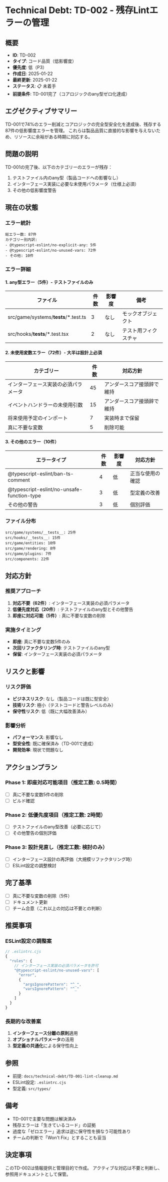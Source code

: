 # Technical Debt: TD-002 - 残存Lintエラーの管理

## 概要
- **ID**: TD-002
- **タイプ**: コード品質（低影響度）
- **優先度**: 低（P3）
- **作成日**: 2025-01-22
- **最終更新**: 2025-01-22
- **ステータス**: 📋 未着手
- **前提条件**: TD-001完了（コアロジックのany型ゼロ化達成）

## エグゼクティブサマリー
TD-001で74%のエラー削減とコアロジックの完全型安全化を達成後、残存する87件の低影響度エラーを管理。
これらは製品品質に直接的な影響を与えないため、リソースに余裕がある時期に対応する。

## 問題の説明
TD-001の完了後、以下のカテゴリーのエラーが残存：
1. テストファイル内のany型（製品コードへの影響なし）
2. インターフェース実装に必要な未使用パラメータ（仕様上必須）
3. その他の低影響度警告

## 現在の状態

### エラー統計
```
総エラー数: 87件
カテゴリー別内訳:
- @typescript-eslint/no-explicit-any: 5件
- @typescript-eslint/no-unused-vars: 72件
- その他: 10件
```

### エラー詳細

#### 1. any型エラー（5件）- テストファイルのみ
| ファイル | 件数 | 影響度 | 備考 |
|---------|------|--------|------|
| src/game/systems/__tests__/*.test.ts | 3 | なし | モックオブジェクト |
| src/hooks/__tests__/*.test.tsx | 2 | なし | テスト用フィクスチャ |

#### 2. 未使用変数エラー（72件）- 大半は設計上必須
| カテゴリー | 件数 | 対応方針 |
|-----------|------|---------|
| インターフェース実装の必須パラメータ | 45 | アンダースコア接頭辞で維持 |
| イベントハンドラーの未使用引数 | 15 | アンダースコア接頭辞で維持 |
| 将来使用予定のインポート | 7 | 実装時まで保留 |
| 真に不要な変数 | 5 | 削除可能 |

#### 3. その他のエラー（10件）
| エラータイプ | 件数 | 影響度 | 対応方針 |
|------------|------|--------|---------|
| @typescript-eslint/ban-ts-comment | 4 | 低 | 正当な使用の確認 |
| @typescript-eslint/no-unsafe-function-type | 3 | 低 | 型定義の改善 |
| その他の警告 | 3 | 低 | 個別評価 |

### ファイル分布
```
src/game/systems/__tests__: 25件
src/hooks/__tests__: 15件
src/game/entities: 10件
src/game/rendering: 8件
src/game/plugins: 7件
src/components: 22件
```

## 対応方針

### 推奨アプローチ
1. **対応不要（62件）**: インターフェース実装の必須パラメータ
2. **低優先度対応（20件）**: テストファイルのany型とその他警告
3. **即座に対応可能（5件）**: 真に不要な変数の削除

### 実施タイミング
- **即座**: 真に不要な変数5件のみ
- **次回リファクタリング時**: テストファイルのany型
- **保留**: インターフェース実装の必須パラメータ

## リスクと影響

### リスク評価
- **ビジネスリスク**: なし（製品コードは既に型安全）
- **技術リスク**: 極小（テストコードと警告レベルのみ）
- **保守性リスク**: 低（既に大幅改善済み）

### 影響分析
- **パフォーマンス**: 影響なし
- **型安全性**: 既に確保済み（TD-001で達成）
- **開発効率**: 現状で問題なし

## アクションプラン

### Phase 1: 即座対応可能項目（推定工数: 0.5時間）
- [ ] 真に不要な変数5件の削除
- [ ] ビルド確認

### Phase 2: 低優先度項目（推定工数: 2時間）
- [ ] テストファイルのany型改善（必要に応じて）
- [ ] その他警告の個別評価

### Phase 3: 設計見直し（推定工数: 検討のみ）
- [ ] インターフェース設計の再評価（大規模リファクタリング時）
- [ ] ESLint設定の調整検討

## 完了基準
- [ ] 真に不要な変数の削除（5件）
- [ ] ドキュメント更新
- [ ] チーム合意（これ以上の対応は不要との判断）

## 推奨事項

### ESLint設定の調整案
```javascript
// .eslintrc.cjs
{
  "rules": {
    // インターフェース実装の必須パラメータを許可
    "@typescript-eslint/no-unused-vars": [
      "error",
      {
        "argsIgnorePattern": "^_",
        "varsIgnorePattern": "^_"
      }
    ]
  }
}
```

### 長期的な改善案
1. **インターフェース分離の原則**適用
2. **オプショナルパラメータ**の活用
3. **型定義の共通化**による保守性向上

## 参照
- 前提: `docs/technical-debt/TD-001-lint-cleanup.md`
- ESLint設定: `.eslintrc.cjs`
- 型定義: `src/types/`

## 備考
- TD-001で主要な問題は解決済み
- 残存エラーは「生きているコード」の証拠
- 過度な「ゼロエラー」追求は逆に保守性を損なう可能性あり
- チームの判断で「Won't Fix」とすることも妥当

## 決定事項
このTD-002は情報提供と管理目的で作成。
アクティブな対応は不要と判断し、参照用ドキュメントとして保管。